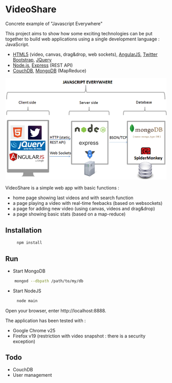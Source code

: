 VideoShare
==========

Concrete example of "Javascript Everywhere"

This project aims to show how some exciting technologies can be put together to build web applications using a single development language : JavaScript.
* [HTML5](http://www.html5rocks.com/en/) (video, canvas, drag&drop, web sockets), [AngularJS](http://angularjs.org/), [Twitter Bootstrap](http://twitter.github.com/bootstrap/), [JQuery](http://jquery.com/)
* [Node.js](http://nodejs.org/), [Express](http://expressjs.com/) (REST API)
* [CouchDB](http://couchdb.apache.org/), [MongoDB](http://www.mongodb.org/) (MapReduce)

![Javascript Everywhere](/public/img/overview.png)

VideoShare is a simple web app with basic functions :
* home page showing last videos and with search function
* a page playing a video with real-time feebacks (based on websockets)
* a page for adding new video (using canvas, videos and drag&drop)
* a page showing basic stats (based on a map-reduce)

## Installation

``` bash
     npm install
```

## Run

* Start MongoDB
``` bash
    mongod --dbpath /path/to/my/db
```

* Start NodeJS
``` bash
     node main
```

Open your browser, enter http://localhost:8888.

The application has been tested with :
* Google Chrome v25
* Firefox v19 (restriction with video snapshot : there is a security exception)

## Todo

* CouchDB
* User management


